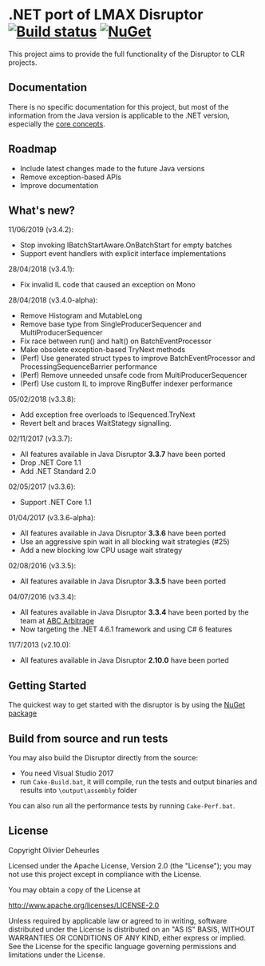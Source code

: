 # .NET port of LMAX Disruptor [![Build status](https://ci.appveyor.com/api/projects/status/av0e56cl0i1undv5?svg=true)](https://ci.appveyor.com/project/Abc-Arbitrage/disruptor-net)  [![NuGet](https://buildstats.info/nuget/Disruptor)](http://www.nuget.org/packages/Disruptor/)

This project aims to provide the full functionality of the Disruptor to CLR projects.

## Documentation

There is no specific documentation for this project, but most of the information from the Java version is applicable to the .NET version, especially the [core concepts](https://github.com/LMAX-Exchange/disruptor/wiki/Introduction).

## Roadmap

* Include latest changes made to the future Java versions
* Remove exception-based APIs
* Improve documentation

## What's new?

11/06/2019 (v3.4.2):

* Stop invoking IBatchStartAware.OnBatchStart for empty batches
* Support event handlers with explicit interface implementations

28/04/2018 (v3.4.1):

* Fix invalid IL code that caused an exception on Mono

28/04/2018 (v3.4.0-alpha):

* Remove Histogram and MutableLong
* Remove base type from SingleProducerSequencer and MultiProducerSequencer
* Fix race between run() and halt() on BatchEventProcessor
* Make obsolete exception-based TryNext methods
* (Perf) Use generated struct types to improve BatchEventProcessor and ProcessingSequenceBarrier performance
* (Perf) Remove unneeded unsafe code from MultiProducerSequencer
* (Perf) Use custom IL to improve RingBuffer indexer performance

05/02/2018 (v3.3.8):

* Add exception free overloads to ISequenced.TryNext
* Revert belt and braces WaitStategy signalling.

02/11/2017 (v3.3.7):

* All features available in Java Disruptor **3.3.7** have been ported
* Drop .NET Core 1.1
* Add .NET Standard 2.0

02/05/2017 (v3.3.6):

* Support .NET Core 1.1

01/04/2017 (v3.3.6-alpha):

* All features available in Java Disruptor **3.3.6** have been ported
* Use an aggressive spin wait in all blocking wait strategies (#25)
* Add a new blocking low CPU usage wait strategy

02/08/2016 (v3.3.5):

* All features available in Java Disruptor **3.3.5** have been ported

04/07/2016 (v3.3.4):

* All features available in Java Disruptor **3.3.4** have been ported by the team at [ABC Arbitrage](http://abc-arbitrage.com) 
* Now targeting the .NET 4.6.1 framework and using C# 6 features

11/7/2013 (v2.10.0):

* All features available in Java Disruptor **2.10.0** have been ported 

## Getting Started

The quickest way to get started with the disruptor is by using the [NuGet package]

## Build from source and run tests

You may also build the Disruptor directly from the source:
* You need Visual Studio 2017
* run `Cake-Build.bat`, it will compile, run the tests and output binaries and results into `\output\assembly` folder

You can also run all the performance tests by running `Cake-Perf.bat`.

[NuGet package]: http://nuget.org/packages/Disruptor

## License

Copyright Olivier Deheurles

Licensed under the Apache License, Version 2.0 (the "License"); you may not use this project except in compliance with the License.

You may obtain a copy of the License at

http://www.apache.org/licenses/LICENSE-2.0

Unless required by applicable law or agreed to in writing, software
distributed under the License is distributed on an "AS IS" BASIS,
WITHOUT WARRANTIES OR CONDITIONS OF ANY KIND, either express or implied.
See the License for the specific language governing permissions and
limitations under the License.
